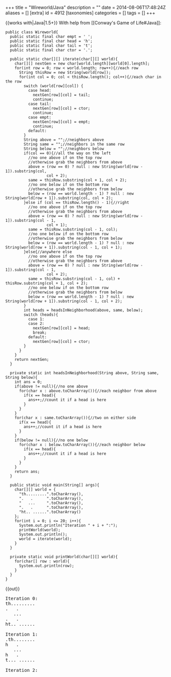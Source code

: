 +++
title = "Wireworld/Java"
description = ""
date = 2014-08-06T17:48:24Z
aliases = []
[extra]
id = 4912
[taxonomies]
categories = []
tags = []
+++

{{works with|Java|1.5+}}
With help from [[Conway's Game of Life#Java]]:

```java5
public class Wireworld{
  public static final char empt = ' ';
  public static final char head = 'h';
  public static final char tail = 't';
  public static final char ctor = '.';

  public static char[][] iterate(char[][] world){
    char[][] nextGen = new char[world.length][world[0].length];
    for(int row = 0; row < world.length; row++){//each row
      String thisRow = new String(world[row]);
      for(int col = 0; col < thisRow.length(); col++){//each char in the row
        switch (world[row][col]) {
          case head:
            nextGen[row][col] = tail;
            continue;
          case tail:
            nextGen[row][col] = ctor;
            continue;
          case empt:
            nextGen[row][col] = empt;
            continue;
          default:
        }
        String above = "";//neighbors above
        String same = "";//neighbors in the same row
        String below = "";//neighbors below
        if(col == 0){//all the way on the left
          //no one above if on the top row
          //otherwise grab the neighbors from above
          above = (row == 0) ? null : new String(world[row - 1]).substring(col,
                  col + 2);
          same = thisRow.substring(col + 1, col + 2);
          //no one below if on the bottom row
          //otherwise grab the neighbors from below
          below = (row == world.length - 1) ? null : new String(world[row + 1]).substring(col, col + 2);
        }else if (col == thisRow.length() - 1){//right
          //no one above if on the top row
          //otherwise grab the neighbors from above
          above = (row == 0) ? null : new String(world[row - 1]).substring(col - 1,
                  col + 1);
          same = thisRow.substring(col - 1, col);
          //no one below if on the bottom row
          //otherwise grab the neighbors from below
          below = (row == world.length - 1) ? null : new String(world[row + 1]).substring(col - 1, col + 1);
        }else{//anywhere else
          //no one above if on the top row
          //otherwise grab the neighbors from above
          above = (row == 0) ? null : new String(world[row - 1]).substring(col - 1,
                  col + 2);
          same = thisRow.substring(col - 1, col) + thisRow.substring(col + 1, col + 2);
          //no one below if on the bottom row
          //otherwise grab the neighbors from below
          below = (row == world.length - 1) ? null : new String(world[row + 1]).substring(col - 1, col + 2);
        }
        int heads = headsInNeighborhood(above, same, below);
        switch (heads){
          case 1:
          case 2:
            nextGen[row][col] = head;
            break;
          default:
            nextGen[row][col] = ctor;
        }
      }
    }
    return nextGen;
  }

  private static int headsInNeighborhood(String above, String same, String below){
    int ans = 0;
    if(above != null){//no one above
      for(char x : above.toCharArray()){//each neighbor from above
        if(x == head){
          ans++;//count it if a head is here
        }
      }
    }
    for(char x : same.toCharArray()){//two on either side
      if(x == head){
        ans++;//count it if a head is here
      }
    }
    if(below != null){//no one below
      for(char x : below.toCharArray()){//each neighbor below
        if(x == head){
          ans++;//count it if a head is here
        }
      }
    }
    return ans;
  }

  public static void main(String[] args){
    char[][] world = {
      "th.........".toCharArray(),
      ".   .      ".toCharArray(),
      "   ...     ".toCharArray(),
      ".   .      ".toCharArray(),
      "ht.. ......".toCharArray()
    };
    for(int i = 0; i <= 20; i++){
      System.out.println("Iteration " + i + ":");
      printWorld(world);
      System.out.println();
      world = iterate(world);
    }
  }

  private static void printWorld(char[][] world){
    for(char[] row : world){
      System.out.println(row);
    }
  }
}
```

{{out}}
<pre style="height:30ex;overflow:scroll">Iteration 0:
th.........
.   .      
   ...     
.   .      
ht.. ......

Iteration 1:
.th........
h   .      
   ...     
h   .      
t... ......

Iteration 2:
h.th.......
t   .      
   ...     
t   .      
.h.. ......

Iteration 3:
th.th......
.   h      
   ...     
.   .      
hth. ......

Iteration 4:
.th.th.....
h   t      
   hhh     
h   .      
t.th ......

Iteration 5:
h.th.th....
t   .      
   ttt     
t   .      
.h.t ......

Iteration 6:
th.th.th...
.   h      
   ...     
.   .      
hth. ......

Iteration 7:
.th.th.th..
h   t      
   hhh     
h   .      
t.th ......

Iteration 8:
h.th.th.th.
t   .      
   ttt     
t   .      
.h.t ......

Iteration 9:
th.th.th.th
.   h      
   ...     
.   .      
hth. ......

Iteration 10:
.th.th.th.t
h   t      
   hhh     
h   .      
t.th ......
```

